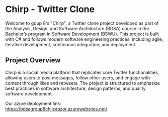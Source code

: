 # Chirp - Twitter Clone
Welcome to goup 8's "Chirp", a Twitter clone project developed as part of the Analysis, Design, and Software Architecture (BDSA) course in the Bachelor’s program in Software Development (BSWU). This project is built with C# and follows modern software engineering practices, including agile, iterative development, continuous integration, and deployment.

## Project Overview
Chirp is a social media platform that replicates core Twitter functionalities, allowing users to post messages, follow other users, and engage with content through likes and retweets. The project is structured to emphasize best practices in software architecture, design patterns, and quality software development.

Our azure deployment link: https://bdsagroup8chirprazor.azurewebsites.net/
